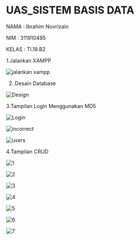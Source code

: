 # UAS_SISTEM BASIS DATA

NAMA : Ibrahim Novrizain

NIM : 311910485

KELAS : TI.19.B2

1.Jalankan XAMPP

![jalankan xampp](https://user-images.githubusercontent.com/81977333/126077822-c00910be-462e-4bd7-a4d3-fcf9d3027cdb.JPG)

2. Desain Database

![Design](https://user-images.githubusercontent.com/81977333/126077853-4f70df41-fc25-41e4-a0cf-4c18b8cab3a6.JPG)

3.Tampilan Login Menggunakan MD5

![Login](https://user-images.githubusercontent.com/81977333/126077941-e51c337e-d31f-406c-8d9f-6d43678c192f.JPG)

![incorrect](https://user-images.githubusercontent.com/81977333/126077979-4c7332f9-0f1c-402d-8ab9-85914e0c67cc.JPG)

![users](https://user-images.githubusercontent.com/81977333/126078428-3e8f89d6-8d7d-415b-b459-3985e5a6cb78.JPG)

4.Tampilan CRUD

![1](https://user-images.githubusercontent.com/81977333/126081562-fc3607a5-52c8-470f-8518-02bbd4b5383b.JPG)

![2](https://user-images.githubusercontent.com/81977333/126081566-f16785f6-9753-4e21-a2bb-bdd8ebc314e7.JPG)

![3](https://user-images.githubusercontent.com/81977333/126081569-84bedbe8-defe-425a-a3da-ad82c2cb28b8.JPG)

![4](https://user-images.githubusercontent.com/81977333/126081575-718c6e66-b492-42ee-8d28-46da912654f7.JPG)

![5](https://user-images.githubusercontent.com/81977333/126081576-43f84132-74f6-49f9-ab13-5322949fa042.JPG)

![6](https://user-images.githubusercontent.com/81977333/126081579-dc58a367-b419-474e-84be-296cab627f20.JPG)

![7](https://user-images.githubusercontent.com/81977333/126081581-a3ffa7ae-d298-4ebd-90d7-6e26a8361449.JPG)



